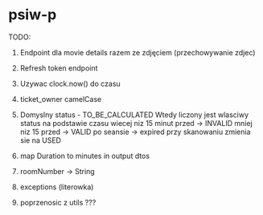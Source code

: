 # psiw-p

TODO:
1. Endpoint dla movie details razem ze zdjęciem (przechowywanie zdjec)
2. Refresh token endpoint
3. Uzywac clock.now() do czasu
4. ticket_owner camelCase
5. Domyslny status - TO_BE_CALCULATED
   Wtedy liczony jest wlasciwy status na podstawie czasu
   wiecej niz 15 minut przed -> INVALID
   mniej niz 15 przed -> VALID
   po seansie -> expired 
   przy skanowaniu zmienia sie na USED

6. map Duration to minutes in output dtos
7. roomNumber -> String
8. exceptions (literowka)
9. poprzenosic z utils ???
    
